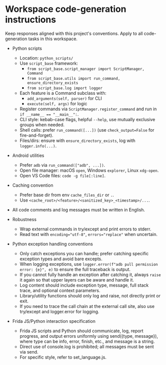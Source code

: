 # Workspace code-generation instructions

Keep responses aligned with this project's conventions. Apply to all code-generation tasks in this workspace.

- Python scripts
  - Location: `python_scripts/`
  - Use `script_base` framework:
    - `from script_base.script_manager import ScriptManager, Command`
    - `from script_base.utils import run_command, ensure_directory_exists`
    - `from script_base.log import logger`
  - Each feature is a Command subclass with:
    - `add_arguments(self, parser)` for CLI
    - `execute(self, args)` for logic
  - Register commands via `ScriptManager.register_command` and run in `if __name__ == "__main__":`.
  - CLI style: kebab-case flags, helpful `--help`, use mutually exclusive groups when needed.
  - Shell calls: prefer `run_command([...])` (use `check_output=False` for fire-and-forget).
  - Files/dirs: ensure with `ensure_directory_exists`, log with `logger.info(...)`.

- Android utilities
  - Prefer `adb` via `run_command(["adb", ...])`.
  - Open file manager: macOS `open`, Windows `explorer`, Linux `xdg-open`.
  - Open VS Code files: `code -g file[:line]`.

- Caching convention
  - Prefer base dir from env `cache_files_dir` or `.`.
  - Use `<cache_root>/<feature>/<sanitized_key>_<timestamp>/...`.

- All code comments and log messages must be written in English.

- Robustness
  - Wrap external commands in try/except and print errors to stderr.
  - Read text with `encoding="utf-8"`, `errors="replace"` when uncertain.

- Python exception handling conventions
  - Only catch exceptions you can handle; prefer catching specific exception types and avoid bare excepts.
  - When logging exceptions, use `logger.error(f"adb pull permission error: {e}", e)` to ensure the full traceback is output.
  - If you cannot fully handle an exception after catching it, always `raise` it again so that upper layers can be aware and handle it.
  - Log content should include exception type, message, full stack trace, and optional context parameters.
  - Library/utility functions should only log and raise, not directly print or exit.
  - If you need to trace the call chain at the external call site, also use try/except and logger.error for logging.

- Frida JS/Python interaction specification
  - Frida JS scripts and Python should communicate, log, report progress, and output errors uniformly using send({type, message}), where type can be info, error, finish, etc., and message is a string.
  - Direct use of console.log is prohibited; all messages must be sent via send.
  - For specific style, refer to set_language.js.
